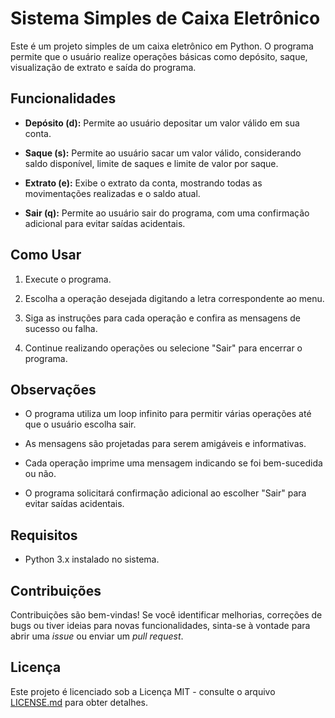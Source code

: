 # Sistema Simples de Caixa Eletrônico

Este é um projeto simples de um caixa eletrônico em Python. O programa permite que o usuário realize operações básicas como depósito, saque, visualização de extrato e saída do programa.

## Funcionalidades

- **Depósito (d):** Permite ao usuário depositar um valor válido em sua conta.

- **Saque (s):** Permite ao usuário sacar um valor válido, considerando saldo disponível, limite de saques e limite de valor por saque.

- **Extrato (e):** Exibe o extrato da conta, mostrando todas as movimentações realizadas e o saldo atual.

- **Sair (q):** Permite ao usuário sair do programa, com uma confirmação adicional para evitar saídas acidentais.

## Como Usar

1. Execute o programa.

2. Escolha a operação desejada digitando a letra correspondente ao menu.

3. Siga as instruções para cada operação e confira as mensagens de sucesso ou falha.

4. Continue realizando operações ou selecione "Sair" para encerrar o programa.

## Observações

- O programa utiliza um loop infinito para permitir várias operações até que o usuário escolha sair.

- As mensagens são projetadas para serem amigáveis e informativas.

- Cada operação imprime uma mensagem indicando se foi bem-sucedida ou não.

- O programa solicitará confirmação adicional ao escolher "Sair" para evitar saídas acidentais.

## Requisitos

- Python 3.x instalado no sistema.

## Contribuições

Contribuições são bem-vindas! Se você identificar melhorias, correções de bugs ou tiver ideias para novas funcionalidades, sinta-se à vontade para abrir uma _issue_ ou enviar um _pull request_.

## Licença

Este projeto é licenciado sob a Licença MIT - consulte o arquivo [LICENSE.md](LICENSE.md) para obter detalhes.
